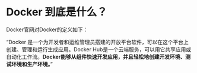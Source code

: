# Docker 到底是什么？

Docker官网对Docker的定义如下：

“Docker 是一个为开发者和运维管理员搭建的开放平台软件，可以在这个平台上创建、管理和运行生成应用。Docker Hub是一个云端服务，可以用它共享应用或自动化工作流。**Docker能够从组件快速开发应用，并且轻松地创建开发环境、测试环境和生产环境。**”



